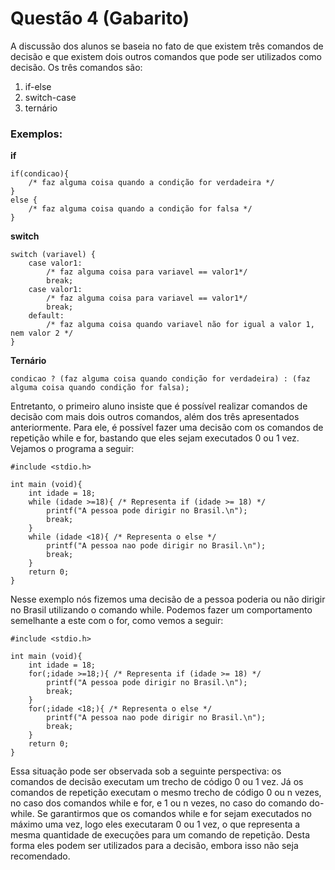 # Questão 4 (Gabarito)
   A discussão dos alunos se baseia no fato de que existem três comandos de decisão e que existem dois outros comandos que pode ser utilizados como decisão. Os três comandos são:
   

 1. if-else
 2. switch-case
 3. ternário

### Exemplos:
**if**

    if(condicao){
	    /* faz alguma coisa quando a condição for verdadeira */
    } 
    else {
	    /* faz alguma coisa quando a condição for falsa */
    }
    
**switch**

    switch (variavel) {
    	case valor1:
    		/* faz alguma coisa para variavel == valor1*/
    		break;
    	case valor1:
    		/* faz alguma coisa para variavel == valor1*/
    		break;
    	default:
    		/* faz alguma coisa quando variavel não for igual a valor 1, nem valor 2 */
   	}

**Ternário**

    condicao ? (faz alguma coisa quando condição for verdadeira) : (faz alguma coisa quando condição for falsa);

Entretanto, o primeiro aluno insiste que é possível realizar comandos de decisão com mais dois outros comandos, além dos três apresentados anteriormente. Para ele, é possível fazer uma decisão com os comandos de repetição while e for, bastando que eles sejam executados 0 ou 1 vez.
Vejamos o programa a seguir:

    #include <stdio.h>
    
    int main (void){
    	int idade = 18;
    	while (idade >=18){ /* Representa if (idade >= 18) */
    		printf("A pessoa pode dirigir no Brasil.\n");
    		break;
    	}
    	while (idade <18){ /* Representa o else */
    		printf("A pessoa nao pode dirigir no Brasil.\n");
    		break;
    	}
    	return 0;
    }

Nesse exemplo nós fizemos uma decisão de a pessoa poderia ou não dirigir no Brasil utilizando o comando while. Podemos fazer um comportamento semelhante a este com o for, como vemos a seguir:

    #include <stdio.h>
    
    int main (void){
    	int idade = 18;
    	for(;idade >=18;){ /* Representa if (idade >= 18) */
    		printf("A pessoa pode dirigir no Brasil.\n");
    		break;
    	}
    	for(;idade <18;){ /* Representa o else */
    		printf("A pessoa nao pode dirigir no Brasil.\n");
    		break;
    	}
    	return 0;
    }
    
Essa situação pode ser observada sob a seguinte perspectiva: os comandos de decisão executam um trecho de código 0 ou 1 vez. Já os comandos de repetição executam o mesmo trecho de código 0 ou n vezes, no caso dos comandos while e for, e 1 ou n vezes, no caso do comando do-while. Se garantirmos que os comandos while e for sejam executados no máximo uma vez, logo eles executaram 0 ou 1 vez, o que representa a mesma quantidade de execuções para um comando de repetição. Desta forma eles podem ser utilizados para a decisão, embora isso não seja recomendado.